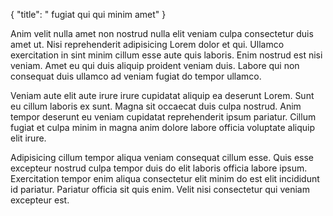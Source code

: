 {
  "title": " fugiat qui qui minim amet"
}

Anim velit nulla amet non nostrud nulla elit veniam culpa consectetur duis amet ut. Nisi reprehenderit adipisicing Lorem dolor et qui. Ullamco exercitation in sint minim cillum esse aute quis laboris. Enim nostrud est nisi veniam. Amet eu qui duis aliquip proident veniam duis. Labore qui non consequat duis ullamco ad veniam fugiat do tempor ullamco.

Veniam aute elit aute irure irure cupidatat aliquip ea deserunt Lorem. Sunt eu cillum laboris ex sunt. Magna sit occaecat duis culpa nostrud. Anim tempor deserunt eu veniam cupidatat reprehenderit ipsum pariatur. Cillum fugiat et culpa minim in magna anim dolore labore officia voluptate aliquip elit irure.

Adipisicing cillum tempor aliqua veniam consequat cillum esse. Quis esse excepteur nostrud culpa tempor duis do elit laboris officia labore ipsum. Exercitation tempor enim aliqua consectetur elit minim do est elit incididunt id pariatur. Pariatur officia sit quis enim. Velit nisi consectetur qui veniam excepteur est.